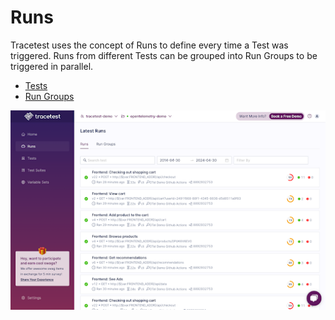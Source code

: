 # Runs

Tracetest uses the concept of Runs to define every time a Test was triggered. Runs from different Tests can be grouped into Run Groups to be triggered in parallel.
- [Tests](../concepts/tests.md)
- [Run Groups](../concepts/run-groups.md)

![Runs](../img/runs.png)
